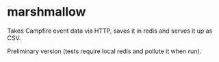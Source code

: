 marshmallow
===========


Takes Campfire event data via HTTP, saves it in redis and serves it up as CSV.

Preliminary version (tests require local redis and pollute it when run).
